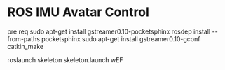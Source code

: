 # ROS IMU Avatar Control

pre req
sudo apt-get install gstreamer0.10-pocketsphinx
rosdep install --from-paths pocketsphinx
sudo apt-get install gstreamer0.10-gconf
catkin_make

roslaunch skeleton skeleton.launch
wEF